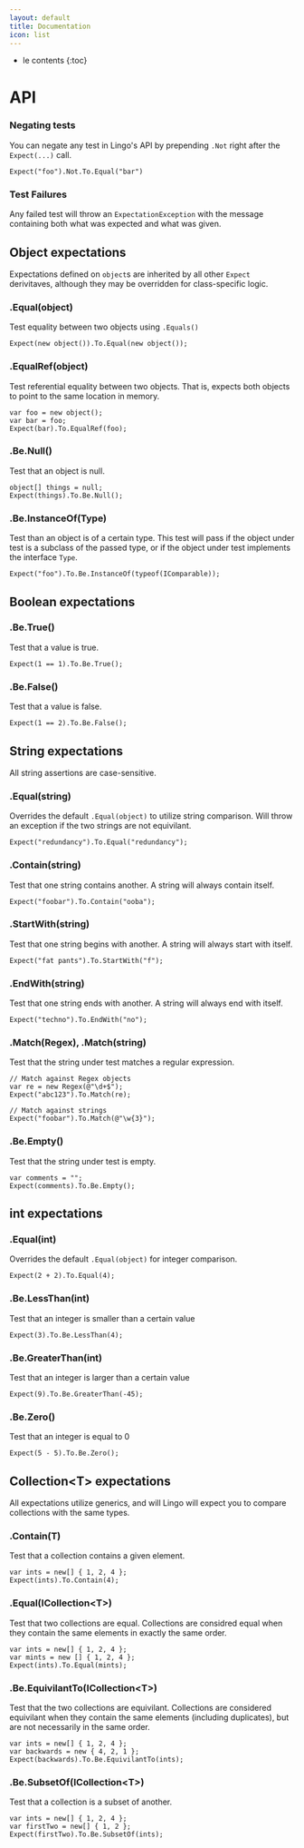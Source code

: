 ```yaml
---
layout: default
title: Documentation
icon: list
---
```


* le contents
{:toc}

# API

### Negating tests

You can negate any test in Lingo's API by prepending `.Not` right after the
`Expect(...)` call.

```
Expect("foo").Not.To.Equal("bar")
```

### Test Failures

Any failed test will throw an `ExpectationException` with the message containing
both what was expected and what was given.

## Object expectations

Expectations defined on `object`s are inherited by all other `Expect`
derivitaves, although they may be overridden for class-specific logic.

### .Equal(object)

Test equality between two objects using `.Equals()`

```
Expect(new object()).To.Equal(new object());
```

### .EqualRef(object)

Test referential equality between two objects. That is, expects both objects to
point to the same location in memory.

```
var foo = new object();
var bar = foo;
Expect(bar).To.EqualRef(foo);
```

### .Be.Null()

Test that an object is null.

```
object[] things = null;
Expect(things).To.Be.Null();
```

### .Be.InstanceOf(Type)

Test than an object is of a certain type. This test will pass if the object
under test is a subclass of the passed type, or if the object under test
implements the interface `Type`.

```
Expect("foo").To.Be.InstanceOf(typeof(IComparable));
```

## Boolean expectations

### .Be.True()

Test that a value is true.

```
Expect(1 == 1).To.Be.True();
```

### .Be.False()

Test that a value is false.

```
Expect(1 == 2).To.Be.False();
```

## String expectations

All string assertions are case-sensitive.

### .Equal(string)

Overrides the default `.Equal(object)` to utilize string comparison. Will throw
an exception if the two strings are not equivilant.

```
Expect("redundancy").To.Equal("redundancy");
```

### .Contain(string)

Test that one string contains another. A string will always contain itself.

```
Expect("foobar").To.Contain("ooba");
```

### .StartWith(string)

Test that one string begins with another. A string will always start with
itself.

```
Expect("fat pants").To.StartWith("f");
```

### .EndWith(string)

Test that one string ends with another. A string will always end with
itself.

```
Expect("techno").To.EndWith("no");
```

### .Match(Regex), .Match(string)

Test that the string under test matches a regular expression.

```
// Match against Regex objects
var re = new Regex(@"\d+$");
Expect("abc123").To.Match(re);

// Match against strings
Expect("foobar").To.Match(@"\w{3}");
```

### .Be.Empty()

Test that the string under test is empty.

```
var comments = "";
Expect(comments).To.Be.Empty();
```

## int expectations

### .Equal(int)

Overrides the default `.Equal(object)` for integer comparison.

```
Expect(2 + 2).To.Equal(4);
```

### .Be.LessThan(int)

Test that an integer is smaller than a certain value

```
Expect(3).To.Be.LessThan(4);
```

### .Be.GreaterThan(int)

Test that an integer is larger than a certain value

```
Expect(9).To.Be.GreaterThan(-45);
```

### .Be.Zero()

Test that an integer is equal to 0

```
Expect(5 - 5).To.Be.Zero();
```

## Collection&lt;T&gt; expectations

All expectations utilize generics, and will Lingo will expect you to compare
collections with the same types.

### .Contain(T)

Test that a collection contains a given element.

```
var ints = new[] { 1, 2, 4 };
Expect(ints).To.Contain(4);
```

### .Equal(ICollection&lt;T&gt;)

Test that two collections are equal. Collections are considred equal when they
contain the same elements in exactly the same order.

```
var ints = new[] { 1, 2, 4 };
var mints = new [] { 1, 2, 4 };
Expect(ints).To.Equal(mints);
```

### .Be.EquivilantTo(ICollection&lt;T&gt;)

Test that the two collections are equivilant. Collections are considered
equivilant when they contain the same elements (including duplicates), but are
not necessarily in the same order.

```
var ints = new[] { 1, 2, 4 };
var backwards = new { 4, 2, 1 };
Expect(backwards).To.Be.EquivilantTo(ints);
```

### .Be.SubsetOf(ICollection&lt;T&gt;)

Test that a collection is a subset of another.

```
var ints = new[] { 1, 2, 4 };
var firstTwo = new[] { 1, 2 };
Expect(firstTwo).To.Be.SubsetOf(ints);
```
